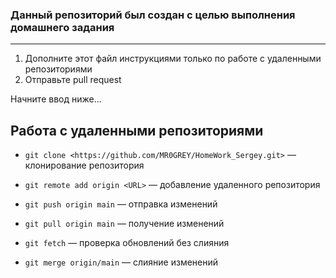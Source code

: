 ### Данный репозиторий был создан с целью выполнения домашнего задания
<hr>

1. Дополните этот файл инструкциями только по работе с удаленными репозиториями<br>
2. Отправьте pull request<br>

Начните ввод ниже...

## Работа с удаленными репозиториями

- `git clone <https://github.com/MR0GREY/HomeWork_Sergey.git>` — клонирование репозитория

- `git remote add origin <URL>` — добавление удаленного репозитория

- `git push origin main` — отправка изменений

- `git pull origin main` — получение изменений

- `git fetch` — проверка обновлений без слияния

- `git merge origin/main` — слияние изменений

